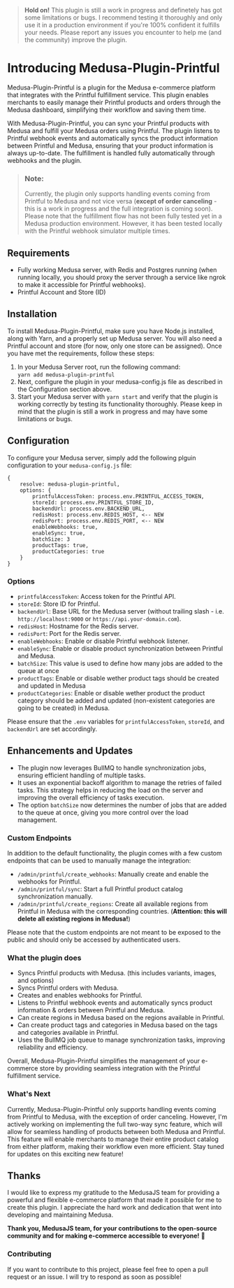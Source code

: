> **Hold on!** This plugin is still a work in progress and definetely has got some limitations or bugs. I recommend
> testing it
> thoroughly and only use it in a production environment if you're 100% confident it fulfills your needs. Please report
> any issues you encounter to help me (and the community) improve the
> plugin.

# Introducing Medusa-Plugin-Printful

Medusa-Plugin-Printful is a plugin for the Medusa e-commerce platform that integrates with the Printful fulfillment
service. This plugin enables merchants to easily manage their Printful products and orders through the Medusa dashboard,
simplifying their workflow and saving them time.

With Medusa-Plugin-Printful, you can sync your Printful products with Medusa and fulfill your Medusa orders using
Printful. The plugin listens to Printful webhook events and automatically syncs the product information between Printful
and Medusa, ensuring that your product information is always up-to-date. The fulfillment is handled fully automatically
through webhooks and the plugin.
> ### Note:
>Currently, the plugin only supports handling events coming from Printful to Medusa and not vice versa (**except of
order canceling** - this is a work in progress and the full integration is coming soon). Please note that the
> fulfillment flow has not been fully tested yet in a Medusa production environment. However, it has been tested locally
> with the Printful webhook simulator multiple times.

## Requirements

- Fully working Medusa server, with Redis and Postgres running (when running locally, you should proxy the server
  through a service like ngrok to make it accessible for Printful webhooks).
- Printful Account and Store (ID)

## Installation

To install Medusa-Plugin-Printful, make sure you have Node.js installed, along with Yarn, and a properly set up Medusa
server. You will also need a Printful account and store (for now, only one store can be assigned).
Once you have met the requirements, follow these steps:

1. In your Medusa Server root, run the following command: <br>
   `yarn add medusa-plugin-printful`
2. Next, configure the plugin in your medusa-config.js file as described in the Configuration section above.
3. Start your Medusa server with `yarn start` and verify that the plugin is working correctly by testing its
   functionality
   thoroughly. Please keep in mind that the plugin is still a work in progress and may have some limitations or bugs.

## Configuration

To configure your Medusa server, simply add the following plguin configuration to your `medusa-config.js` file:

```
{
    resolve: medusa-plugin-printful,
    options: {
        printfulAccessToken: process.env.PRINTFUL_ACCESS_TOKEN, 
        storeId: process.env.PRINTFUL_STORE_ID, 
        backendUrl: process.env.BACKEND_URL, 
        redisHost: process.env.REDIS_HOST, <-- NEW
        redisPort: process.env.REDIS_PORT, <-- NEW
        enableWebhooks: true, 
        enableSync: true,
        batchSize: 3
        productTags: true,
        productCategories: true
    }
}
```

### Options

- `printfulAccessToken`: Access token for the Printful API.
- `storeId`: Store ID for Printful.
- `backendUrl`: Base URL for the Medusa server (without trailing slash - i.e. `http://localhost:9000`
  or `https://api.your-domain.com`).
- `redisHost`: Hostname for the Redis server.
- `redisPort`: Port for the Redis server.
- `enableWebhooks`: Enable or disable Printful webhook listener.
- `enableSync`: Enable or disable product synchronization between Printful and Medusa.
- `batchSize`:  This value is used to define how many jobs are added to the queue at once
- `productTags`: Enable or disable wether product tags should be created and updated in Medusa
- `productCategories`: Enable or disable wether product the product category should be added and updated (non-existent
  categories are going to be created) in Medusa.

Please ensure that the `.env` variables for `printfulAccessToken`, `storeId`, and `backendUrl` are set accordingly.

## Enhancements and Updates

- The plugin now leverages BullMQ to handle synchronization jobs, ensuring efficient handling of multiple tasks.
- It uses an exponential backoff algorithm to manage the retries of failed tasks. This strategy helps in reducing the load on the server and improving the overall efficiency of tasks execution.
- The option `batchSize` now determines the number of jobs that are added to the queue at once, giving you more control over the load management.


### Custom Endpoints

In addition to the default functionality, the plugin comes with a few custom endpoints that can be used to manually
manage the integration:

- `/admin/printful/create_webhooks`: Manually create and enable the webhooks for Printful.
- `/admin/printful/sync`: Start a full Printful product catalog synchronization manually.
- `/admin/printful/create_regions`: Create all available regions from Printful in Medusa with the corresponding
  countries. (**Attention: this will delete all existing regions in Medusa!**)

Please note that the custom endpoints are not meant to be exposed to the public and should only be accessed by
authenticated users.

### What the plugin does

- Syncs Printful products with Medusa. (this includes variants, images, and options)
- Syncs Printful orders with Medusa.
- Creates and enables webhooks for Printful.
- Listens to Printful webhook events and automatically syncs product information & orders between Printful and Medusa.
- Can create regions in Medusa based on the regions available in Printful.
- Can create product tags and categories in Medusa based on the tags and categories available in Printful.
- Uses the BullMQ job queue to manage synchronization tasks, improving reliability and efficiency.

Overall, Medusa-Plugin-Printful simplifies the management of your e-commerce store by providing seamless integration
with the Printful fulfillment service.

### What's Next

Currently, Medusa-Plugin-Printful only supports handling events coming from Printful to Medusa, with the exception of
order canceling. However, I'm actively working on implementing the full two-way sync feature, which will allow for
seamless handling of products between both Medusa and Printful. This feature will enable merchants to manage their
entire product catalog from either platform, making their workflow even more efficient. Stay tuned for updates on this
exciting new feature!

## Thanks

I would like to express my gratitude to the MedusaJS team for providing a powerful and flexible e-commerce platform that
made it possible for me to create this plugin. I appreciate the hard work and dedication that went into developing and
maintaining Medusa.

**Thank you, MedusaJS team, for your contributions to the open-source community and for making e-commerce accessible to
everyone!** 💜

### Contributing

If you want to contribute to this project, please feel free to open a pull request or an issue. I will try to respond as
soon as possible!
